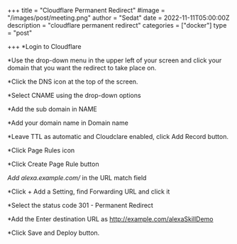 +++
title = "Cloudflare Permanent Redirect"
#image = "/images/post/meeting.png"
author = "Sedat"
date = 2022-11-11T05:00:00Z
description = "cloudflare permanent redirect"
categories = ["docker"]
type = "post"

+++
*Login to Cloudflare

*Use the drop-down menu in the upper left of your screen and click your domain that you want the redirect to take place on.

*Click the DNS icon at the top of the screen.

*Select CNAME using the drop-down options

*Add the sub domain in NAME

*Add your domain name in Domain name

*Leave TTL as automatic and Cloudclare enabled, click Add Record button.

*Click Page Rules icon

*Click Create Page Rule button

*Add alexa.example.com/* in the URL match field

*Click + Add a Setting, find Forwarding URL and click it

*Select the status code 301 - Permanent Redirect

*Add the Enter destination URL as http://example.com/alexaSkillDemo

*Click Save and Deploy button.
